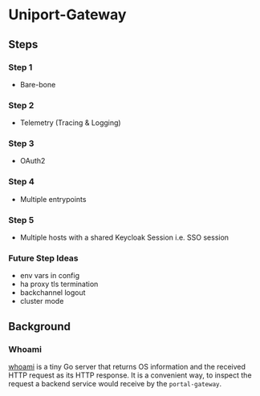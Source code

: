 # Uniport-Gateway

## Steps

### Step 1

* Bare-bone

### Step 2

* Telemetry (Tracing & Logging)

### Step 3

* OAuth2

### Step 4

* Multiple entrypoints

### Step 5

* Multiple hosts with a shared Keycloak Session i.e. SSO session

### Future Step Ideas

* env vars in config
* ha proxy tls termination
* backchannel logout
* cluster mode

## Background

### Whoami

[whoami](https://github.com/traefik/whoami) is a tiny Go server that returns OS information and the received HTTP request as its HTTP response. It is a
convenient way, to inspect the request a backend service would receive by the `portal-gateway`.
